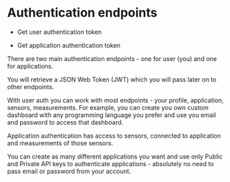 # Authentication endpoints


* Get user authentication token


* Get application authentication token


There are two main authentication endpoints - one for user (you) and one for applications.

You will retrieve a JSON Web Token (JWT) which you will pass later on to other endpoints.

With user auth you can work with most endpoints - your profile, application, sensors, measurements. For example, you
can create you own custom dashboard with any programming language you prefer and use you email and password to access that dashboard.

Application authentication has access to sensors, connected to application and measurements of those sensors.

You can create as many different applications you want and use only Public and Private API keys to authenticate applications -
absolutely no need to pass email or password from your account.
